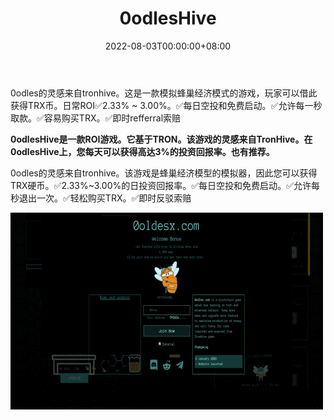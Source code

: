 ﻿---
title: "0odlesHive"
description: "0odles的灵感来自tronhive。这个游戏是一个simu"
date: 2022-08-03T00:00:00+08:00
lastmod: 2022-08-03T00:00:00+08:00
draft: false
authors: ["whq985"]
featuredImage: "0odleshive.png"
tags: ["High risk","0odlesHive"]
categories: ["nfts"]
nfts: ["High risk"]
blockchain: "TRON"
website: "https://dappradar.com/deeplink/2848"
twitter: "https://twitter.com/dapp_com"
discord: ""
telegram: ""
github: "https://www.youtube.com/dappcom"
youtube: ""
twitch: ""
facebook: ""
instagram: ""
reddit: ""
medium: ""
steam: ""
gitbook: ""
googleplay: ""
appstore: ""
status: "Live"
weight: 
lightgallery: true
toc: true
pinned: false
recommend: false
recommend1: false
---
0odles的灵感来自tronhive。这是一款模拟蜂巢经济模式的游戏，玩家可以借此获得TRX币。日常ROI✅2.33% ~ 3.00%。✅每日空投和免费启动。✅允许每一秒取款。✅容易购买TRX。✅即时refferral索赔

**0odlesHive是一款ROI游戏。它基于TRON。该游戏的灵感来自TronHive。在0odlesHive上，您每天可以获得高达3%的投资回报率。也有推荐。**

0odles的灵感来自tronhive。该游戏是蜂巢经济模型的模拟器，因此您可以获得TRX硬币。✅2.33%~3.00%的日投资回报率。✅每日空投和免费启动。✅允许每秒退出一次。✅轻松购买TRX。✅即时反驳索赔

![1](1.png)
